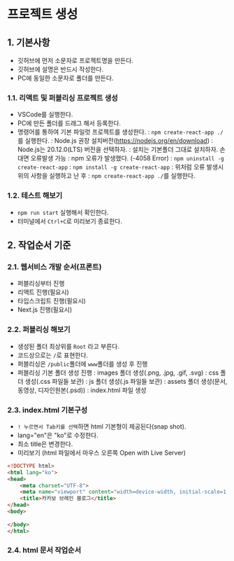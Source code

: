 # 프로젝트 생성

## 1. 기본사항
- 깃허브에 먼저 소문자로 프로젝트명을 만든다.
- 깃허브에 설명은 반드시 작성한다.
- PC에 동일한 소문자로 폴더를 만든다.

### 1.1. 리액트 및 퍼블리싱 프로젝트 생성
- VSCode를 실행한다.
- PC에 만든 폴더를 드래그 해서 등록한다.
- 명령어를 통하여 기본 파일럿 프로젝트를 생성한다.
:  `npm create-react-app ./`를 실행한다.
: Node.js 권장 설치버전(https://nodejs.org/en/download)
: Node.js는 20.12.0(LTS) 버전을 선택하자.
: 설치는 기본폴더 그대로 설치하자. 손대면 오류발생 가능
: npm 오류가 발생했다. (-4058 Error)
: `npm uninstall -g create-react-app`
: `npm install -g create-react-app`
: 위처럼 오류 발생시 위의 사항을 실행하고 난 후
: `npm create-react-app ./`를 실행한다.

### 1.2. 테스트 해보기
- `npm run start` 실행해서 확인한다.
- 터미널에서 `Ctrl+C`로 미리보기 종료한다.

## 2. 작업순서 기준

### 2.1. 웹서비스 개발 순서(프론트)
- 퍼블리싱부터 진행
- 리액트 진행(필요시)
- 타입스크립트 진행(필요시)
- Next.js 진행(필요시)

### 2.2. 퍼블리싱 해보기
- 생성된 폴더 최상위를 `Root` 라고 부른다.
- 코드상으로는 `/`로 표현한다.
- 퍼블리싱은 `/public`폴더에 `www`폴더를 생성 후 진행
- 퍼블리싱 기본 폴더 생성 진행
: images 폴더 생성(.png, .jpg, .gif, .svg)
: css 폴더 생성(.css 파일들 보관)
: js 폴더 생성(.js 파일들 보관)
: assets 폴더 생성(문서, 동영상, 디자인원본(.psd))
: index.html 파일 생성

### 2.3. index.html 기본구성
- `! 누르면서 Tab키를 선택`하면 html 기본형이 제공된다(snap shot).
- lang="en"은 "ko"로 수정한다.
- 최소 title은 변경한다.
- 미리보기 (html 파일에서 마우스 오른쪽 Open with Live Server)
```html
<!DOCTYPE html>
<html lang="ko">
<head>
    <meta charset="UTF-8">
    <meta name="viewport" content="width=device-width, initial-scale=1.0">
    <title>카카보 브레인 블로그</title>
</head>
<body>
    
</body>
</html>
```

### 2.4. html 문서 작업순서